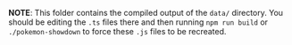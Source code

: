 **NOTE**: This folder contains the compiled output of the `data/` directory.
You should be editing the `.ts` files there and then running `npm run build` or
`./pokemon-showdown` to force these `.js` files to be recreated.
